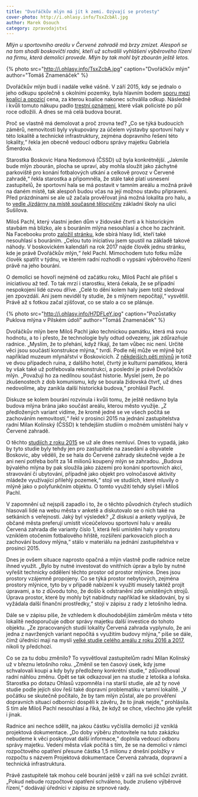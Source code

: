 ```yaml
---
title: "Dvořáčkův mlýn má jít k zemi. Ozývají se protesty"
cover-photo: http://i.ohlasy.info/TsxZcbAl.jpg
author: Marek Osouch
category: zpravodajství
---
```


*Mlýn u sportovního areálu v Červené zahradě má brzy zmizet. Alespoň se na tom shodli boskovičtí radní, kteří už schválili vyhlášení výběrového řízení na firmu, která demolici provede. Mlýn by tak mohl být zbourán ještě letos.*

{% photo src="http://i.ohlasy.info/TsxZcbA.jpg" caption="Dvořáčkův mlýn" author="Tomáš Znamenáček" %}

Dvořáčkův mlýn budí i nadále velké vášně. V září 2015, kdy se jednalo o jeho odkupu společně s okolními pozemky, byla hlavním bodem [sporu mezi koalicí a opozicí](http://www.ohlasy.info/clanky/2015/10/dvorackuv-mlyn.html) cena, za kterou koalice nakonec schválila odkup. Následně i kvůli tomuto nákupu padlo [trestní oznámení](http://www.ohlasy.info/clanky/2016/01/cervenka-trestni-oznameni.html), které však policisté po půl roce odložili. A dnes se má celá budova bourat.

Proč se vlastně má demolovat a proč zrovna teď? „Co se týká budoucích záměrů, nemovitosti byly vykupovány za účelem výstavby sportovní haly v této lokalitě a technické infrastruktury, zejména dopravního řešení této lokality,“ řekla jen obecně vedoucí odboru správy majetku Gabriela Šmerdová.

Starostka Boskovic Hana Nedomová (ČSSD) už byla konkrétnější. „Jakmile bude mlýn zbourán, plocha se upraví, aby mohla sloužit jako záchytné parkoviště pro konání fotbalových utkání a celkově provoz v Červené zahradě,“ řekla starostka a připomněla, že stále také platí usnesení zastupitelů, že sportovní hala se má postavit v tamním areálu a možná právě na daném místě, tak alespoň budou včas na její možnou stavbu připraveni. Před prázdninami se ale už začala prověřovat jiná možná lokalita pro halu, a to [vedle Jízdárny na místě současné tělocvičny](http://www.ohlasy.info/clanky/2017/05/hala-susilova.html) základní školy na ulici Sušilova.

Miloš Pachl, který vlastní jeden dům v židovské čtvrti a k historickým stavbám má blízko, ale s bouráním mlýna nesouhlasí a chce ho zachránit. Na Facebooku proto [založil stránku](https://www.facebook.com/346915795733255/), kde sbírá hlasy lidí, kteří také nesouhlasí s bouráním. „Celou tuto iniciativu jsem spustil na základě takové náhody. V boskovickém kalendáři na rok 2017 najde člověk jednu stránku, kde je právě Dvořáčkův mlýn,“ řekl Pachl. Mimochodem tuto fotku může člověk spatřit v týdnu, ve kterém radní rozhodli o vypsání výběrového řízení právě na jeho bourání.

O demolici se hovoří nejméně od začátku roku, Miloš Pachl ale přišel s iniciativou až teď. To tak mrzí i starostku, která čekala, že se případní nespokojení lidé ozvou dříve. „Celé to dění kolem haly jsem totiž sledoval jen zpovzdálí. Ani jsem neviděl ty studie, že s mlýnem nepočítají,“ vysvětlil. Právě až s fotkou začal zjišťovat, co se stalo a co se plánuje.

{% photo src="http://i.ohlasy.info/H7DFLeY.jpg" caption="Pozůstatky Puklova mlýna v Pilském údolí" author="Tomáš Znamenáček" %}

Dvořáčkův mlýn bere Miloš Pachl jako technickou památku, která má svou hodnotu, a to i přesto, že technologie byly odtud odvezeny, jak zdůrazňuje radnice. „Myslím, že to přehání, když říkají, že tam vůbec nic není. Určité věci jsou součástí konstrukce mlýna,“ tvrdí. Podle něj může ve mlýně být například muzeum mlynářství v Boskovicích. Z [někdejších pěti mlýnů](http://www.ohlasy.info/clanky/2016/03/mlyny.html) je totiž ve dvou případech ruina, z dalšího hotel, čtvrtý je kulturní památkou, která by však také už potřebovala rekonstrukci, a poslední je právě Dvořáčkův mlýn. „Považuji ho za nedílnou součást historie. Myslel jsem, že po zkušenostech z dob komunismu, kdy se bourala židovská čtvrť, už dnes nedovolíme, aby zanikla další historická budova,“ prohlásil Pachl.

Diskuze se kolem bourání rozvinula i kvůli tomu, že ještě nedávno byla budova mlýna brána jako součást areálu, kterou město využije. „Z předložených variant vidíme, že kromě jedné se ve všech počítá se zachováním nemovitostí,“ řekl v prosinci 2015 na jednání zastupitelstva radní Milan Kolínský (ČSSD) k tehdejším studiím o možném umístění haly v Červené zahradě.

O těchto [studiích z roku 2015](http://www.ohlasy.info/clanky/2015/11/varianty-haly.html) se už ale dnes nemluví. Dnes to vypadá, jako by tyto studie byly tehdy jen pro zastupitele na zasedání a obyvatele Boskovic, aby věděli, že se hala do Červené zahrady skutečně vejde a že ani není potřeba bořit za 14 milionů koupený mlýn se zahradou. „Budova bývalého mlýna by pak sloužila jako zázemí pro konání sportovních akcí, stravování či ubytování, případně jako objekt pro volnočasové aktivity mládeže využívající přilehlý pozemek,“ stojí ve studiích, které mluvily o mlýně jako o polyfunkčním objektu. O tomto využití tehdy slyšel i Miloš Pachl.

V zapomnění už nejspíš zapadlo i to, že o těchto původních čtyřech studiích hlasovali lidé na webu města v anketě a diskutovalo se o nich také na setkáních s veřejností. Jaký byl výsledek? „Z diskusí a ankety vyplývá, že občané města preferují umístit víceúčelovou sportovní halu v areálu Červená zahrada dle varianty číslo 1, která řeší umístění haly v prostoru vzniklém otočením fotbalového hřiště, rozšíření parkovacích ploch a zachování budovy mlýna,“ stálo v materiálu na jednání zastupitelstva v prosinci 2015.

Dnes je ovšem situace naprosto opačná a mlýn vlastně podle radnice nelze ihned využít. „Bylo by nutné investovat do vnitřních úprav a bylo by nutné vyřešit technicky oddělení těchto prostor od prostor mlýnice. Dnes jsou prostory vzájemně propojeny. Co se týká prostor nebytových, zejména prostory mlýnice, tyto by v případě nabízení k využití musely taktéž projít úpravami, a to z důvodu toho, že došlo k odstranění zde umístěných strojů. Úprava prostor, které by mohly být nabídnuty například ke skladování, by si vyžádala další finanční prostředky,“ stojí v zápisu z rady z letošního ledna.

Dále se v zápisu píše, že vzhledem k dlouhodobějším záměrům města v této lokalitě nedoporučuje odbor správy majetku další investice do tohoto objektu. „Ze zpracovaných studií lokality Červená zahrada vyplynulo, že ani jedna z navržených variant nepočítá s využitím budovy mlýna,“ píše se dále, čímž úředníci mají na mysli [velké studie celého areálu z roku 2016 a 2017](http://www.ohlasy.info/clanky/2016/11/cervenka-studie.html), nikoli ty předchozí. 

Co se za tu dobu změnilo? To vysvětloval zastupitelům radní Milan Kolínský už v březnu letošního roku. „Změnil se ten časový úsek, kdy jsme schvalovali koupi a kdy byly předloženy konkrétní studie,“ zdůvodňoval radní náhlou změnu. Opět se tak odkazoval jen na studie z letoška a loňska. Starostka po dotazu Ohlasů vzpomněla i na starší studie, ale až ty nové studie podle jejích slov řeší také dopravní problematiku v tamní lokalitě. „V počátku se skutečně počítalo, že by tam mlýn zůstal, ale po prověření dopravních situací odborníci dospěli k závěru, že to jinak nejde,“ prohlásila. S tím ale Miloš Pachl nesouhlasí a říká, že když se chce, všechno jde vyřešit i jinak.

Radnice ani nechce sdělit, na jakou částku vyčíslila demolici již vzniklá projektová dokumentace. „Do doby výběru zhotovitele na tuto zakázku nebudeme k věci poskytovat další informace,“ doplnila vedoucí odboru správy majetku. Vedení města však počítá s tím, že se na demolici v rámci rozpočtového opatření přesune částka 1,5 milionu z dnešní položky v rozpočtu s názvem Projektová dokumentace Červená zahrada, dopravní a technická infrastruktura.

Právě zastupitelé tak mohou celé bourání ještě v září na své schůzi zvrátit. „Pokud nebude rozpočtové opatření schváleno, bude zrušeno výběrové řízení,“ dodávají úředníci v zápisu ze srpnové rady.
